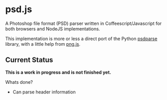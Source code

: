 # psd.js

A Photoshop file format (PSD) parser written in Coffeescript/Javascript for both browsers and NodeJS implementations.

This implementation is more or less a direct port of the Python [psdparse](https://github.com/jerem/psdparse) library, with a little help from [png.js](https://github.com/devongovett/png.js).

## Current Status

**This is a work in progress and is not finished yet.**

Whats done?

* Can parse header information